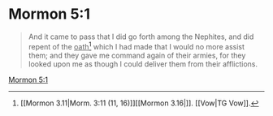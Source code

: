# Mormon 5:1

> And it came to pass that I did go forth among the Nephites, and did repent of the <u>oath</u>[^a] which I had made that I would no more assist them; and they gave me command again of their armies, for they looked upon me as though I could deliver them from their afflictions.

[Mormon 5:1](https://www.churchofjesuschrist.org/study/scriptures/bofm/morm/5?lang=eng&id=p1#p1)


[^a]: [[Mormon 3.11|Morm. 3:11 (11, 16)]][[Mormon 3.16|]]. [[Vow|TG Vow]].  
